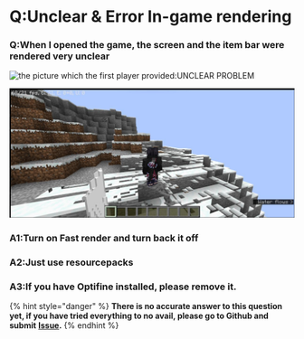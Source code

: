 # Q:Unclear & Error In-game rendering

### Q:When I opened the game, the screen and the item bar were rendered very unclear

![the picture which the first player provided:UNCLEAR PROBLEM](../.gitbook/assets/Screenshot\_2022-08-14-13-38-22-46\_d17cc25ab2657fbd260b0454040eb4aa.jpg)

![the picture which the second player provided:ERROR RENDERING](<../.gitbook/assets/image (2).png>)

### A1:Turn on Fast render and turn back it off

### A2:Just use resourcepacks

### A3:If you have Optifine installed, please remove it.

{% hint style="danger" %}
**There is no accurate answer to this question yet, if you have tried everything to no avail, please go to Github and submit** [**Issue**](https://github.com/Tungstend/HMCL-PE/issues)**.**
{% endhint %}
